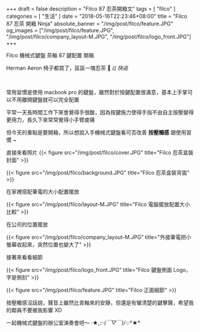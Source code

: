 +++
draft = false
description = "Filco 87 忍茶開箱文"
tags = [ "filco" ]
categories = [ "生活" ]
date = "2018-05-16T22:23:46+08:00"
title = "Filco 87 忍茶 開箱 Ninja"
absolute_banner = "/img/post/filco/feature.JPG"
og_images = ["/img/post/filco/feature.JPG",
"/img/post/filco/company_layout-M.JPG",
"/img/post/filco/logo_front.JPG"]
+++

Filco 機械式鍵盤 茶軸 87 鍵配置 開箱

Herman Aeron 椅子都買了，區區一塊忍茶 🚬  _(( 快逃_

<!--more-->
<br>

常用習慣是使用 macbook pro 的鍵盤，雖然對於按鍵配置很滿意，基本上手掌可以不用離開鍵盤就可以完全配置

平常一天長時間工作下來會覺得手很酸，因為按鍵施力使得手指不由自主按壓變得更用力，長久下來常常覺得小手臂痠痛


但今天的重點是要開箱，所以想說入手機械式鍵盤看可否改善 __按壓觸感__ 跟使用習慣 ~

直接來看照片
{{< figure src="/img/post/filco/cover.JPG" title="Filco 忍茶盒裝封面" >}}


{{< figure src="/img/post/filco/background.JPG" title="Filco 忍茶盒裝背面" >}}

在家裡搭配筆電的大小配置擺放

{{< figure src="/img/post/filco/layout-M.JPG" title="Filco 電腦擺放配置大小比較" >}}

在公司的位置擺放

{{< figure src="/img/post/filco/company_layout-M.JPG" title="外接筆電把小螢幕收起來，突然位置也變大了" >}}

接著來看看細節

{{< figure src="/img/post/filco/logo_front.JPG" title="Filco 鍵盤側面 Logo，字是側刻" >}}

{{< figure src="/img/post/filco/feature.JPG" title="Filco 正面細節" >}}



按壓觸感沒話說，聲音上雖然比青軸來的安靜，但還是有蠻清楚的鍵擊聲，希望我的鄰員不要被我影響 XD

一起機械式鍵盤的辦公室演奏會吧～ ‧★,:*:‧\(￣▽￣)/‧:*‧°★*

